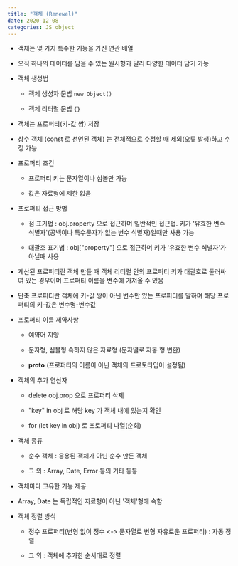 ```yaml
---
title: "객체 (Renewel)"
date: 2020-12-08
categories: JS object
---
```


- 객체는 몇 가지 특수한 기능을 가진 연관 배열

- 오직 하나의 데이터를 담을 수 있는 원시형과 달리 다양한 데이터 담기 가능

- 객체 생성법

  - 객체 생성자 문법 `new Object()`

  - 객체 리터럴 문법 `{}`

- 객체는 프로퍼티(키-값 쌍) 저장

- 상수 객체 (const 로 선언된 객체) 는 전체적으로 수정할 때 제외(오류 발생)하고 수정 가능

- 프로퍼티 조건

  - 프로퍼티 키는 문자열이나 심볼만 가능

  - 값은 자료형에 제한 없음

- 프로퍼티 접근 방법

  - 점 표기법 : obj.property 으로 접근하며 일반적인 접근법. 키가 '유효한 변수 식별자'(공백이나 특수문자가 없는 변수 식별자)일때만 사용 가능

  - 대괄호 표기법 : obj["property"] 으로 접근하며 키가 '유효한 변수 식별자'가 아닐때 사용

- 계산된 프로퍼티란 객체 만들 때 객체 리터럴 안의 프로퍼티 키가 대괄호로 둘러싸여 있는 경우이며 프로퍼티 이름을 변수에 가져올 수 있음

- 단축 프로퍼티란 객체에 키-값 쌍이 아닌 변수만 있는 프로퍼티를 말하며 해당 프로퍼티의 키-값은 변수명-변수값

- 프로퍼티 이름 제약사항

  - 예약어 지양

  - 문자형, 심볼형 속하지 않은 자료형 (문자열로 자동 형 변환)

  - **proto** (프로퍼티의 이름이 아닌 객체의 프로토타입이 설정됨)

- 객체의 추가 연산자

  - delete obj.prop 으로 프로퍼티 삭제

  - "key" in obj 로 해당 key 가 객체 내에 있는지 확인

  - for (let key in obj) 로 프로퍼티 나열(순회)

- 객체 종류

  - 순수 객체 : 응용된 객체가 아닌 순수 만든 객체

  - 그 외 : Array, Date, Error 등의 기타 등등

- 객체마다 고유한 기능 제공

- Array, Date 는 독립적인 자료형이 아닌 '객체'형에 속함

- 객체 정렬 방식

  - 정수 프로퍼티(변형 없이 정수 <-> 문자열로 변형 자유로운 프로퍼티) : 자동 정렬

  - 그 외 : 객체에 추가한 순서대로 정렬
